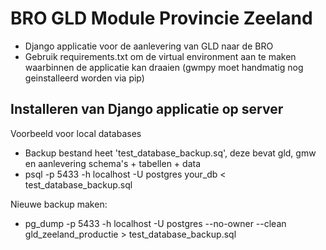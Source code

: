 # BRO GLD Module Provincie Zeeland

- Django applicatie voor de aanlevering van GLD naar de BRO
- Gebruik requirements.txt om de virtual environment aan te maken waarbinnen de applicatie kan draaien (gwmpy moet handmatig nog geinstalleerd worden via pip)

## Installeren van Django applicatie op server
Voorbeeld voor local databases
- Backup bestand heet 'test_database_backup.sq', deze bevat gld, gmw en aanlevering schema's + tabellen + data
- psql -p 5433 -h localhost -U postgres your_db < test_database_backup.sql

Nieuwe backup maken:
- pg_dump -p 5433 -h localhost -U postgres --no-owner --clean gld_zeeland_productie > test_database_backup.sql

